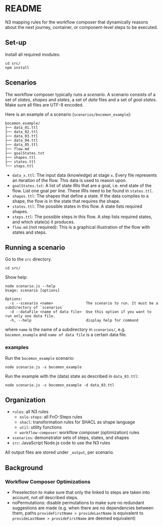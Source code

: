 # README

N3 mapping rules for the workflow composer that dynamically reasons about the next journey, container, or component-level steps to be executed.

## Set-up

Install all required modules:
```shell
cd src/
npm install
```

## Scenarios

The workflow composer typically runs a *scenario*.
A scenario consists of a set of *states*, *shapes* and *states*, a set of *data* files and a set of *goal states*.
Make sure all files are UTF-8 encoded.

Here is an example of a scenario (`scenarios/bocemon_example`):
```
bocemon_example/
├── data_01.ttl
├── data_02.ttl
├── data_03.ttl
├── data_04.ttl
├── data_05.ttl
├── flow.md
├── goalStates.txt
├── shapes.ttl
├── states.ttl
└── steps.ttl
```
- `data_x.ttl`: The input data (knowledge) at stage `x`. Every file represents an iteration of the flow. This data is used to reason upon.
- `goalStates.txt`: A list of state IRIs that are a goal, i.e. end state of the flow. List one goal per line. These IRIs need to be found in `states.ttl`.
- `shapes.ttl`: The shapes that define a state. If the data complies to a shape, the flow is in the state that requires the shape.
- `states.ttl`: The possible states in this flow. A state lists required shapes.
- `steps.ttl`: The possible steps in this flow. A step lists required states, and which state(s) it produces.
- `flow.md` (not required): This is a graphical illustration of the flow with states and steps.

## Running a scenario
Go to the `src` directory.
```shell
cd src/
```

Show help:

```shell
node scenario.js --help
Usage: scenario [options]

Options:
  -s --scenario <name>               The scenario to run. It must be a subdirectory of `scenarios`
  -d --dataFile <name of data file>  Use this option if you want to run only one data file.
  -h, --help                         display help for command
```

where `name` is the name of a subdirectory in `scenarios/`, e.g. `bocemon_example`
and `name of data file` is a certain data file.

### examples

Run the `bocemon_example` scenario:
```shell
node scenario.js -s bocemon_example
```

Run the example with the (data) state as described in `data_03.ttl`:
```shell
node scenario.js -s bocemon_example -d data_03.ttl
```

## Organization

- `rules`: all N3 rules
  - `oslo-steps`: all FnO-Steps rules
  - `shacl`: transformation rules for SHACL as shape language
  - `util`: utility functions
  - `workflow-composer`: workflow composer (optimization) rules
- `scenarios`: demonstrator sets of steps, states, and shapes
- `src`: JavaScript Node.js code to use the N3 rules

All output files are stored under `_output`, per scenario.

## Background

### Workflow Composer Optimizations

- Preselection to make sure that only the linked to steps are taken into account, not _all_ described steps.
- noPermutations: disable permutations to make sure no redundant suggestions are made (e.g. when there are no dependencies between them, paths `provideFirstName > provideLastName` is equivalent to `provideLastName > provideFirstName` are deemed equivalent)
